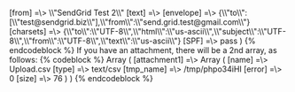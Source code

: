 <div markdown="1" class="WordSection1">
<o:p> </o:p>

</div>
[from] =\> \\"SendGrid Test 2\\" <send.grid.test@gmail.com> [text] =\> [envelope] =\> {\\"to\\":[\\"test@sendgrid.biz\\"],\\"from\\":\\"send.grid.test@gmail.com\\"} [charsets] =\> {\\"to\\":\\"UTF-8\\",\\"html\\":\\"us-ascii\\",\\"subject\\":\\"UTF-8\\",\\"from\\":\\"UTF-8\\",\\"text\\":\\"us-ascii\\"} [SPF] =\> pass ) {% endcodeblock %} If you have an attachment, there will be a 2nd array, as follows: {% codeblock %} Array ( [attachment1] =\> Array ( [name] =\> Upload.csv [type] =\> text/csv [tmp_name] =\> /tmp/phpo34iHI [error] =\> 0 [size] =\> 76 ) ) {% endcodeblock %}
